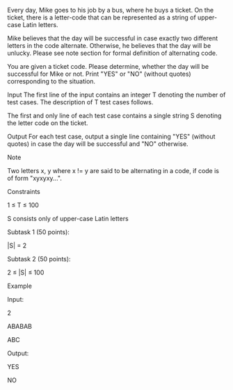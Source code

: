 Every day, Mike goes to his job by a bus, where he buys a ticket. On the ticket, there is a letter-code that can be represented as a string of upper-case Latin letters.

Mike believes that the day will be successful in case exactly two different letters in the code alternate. Otherwise, he believes that the day will be unlucky. Please see note section for formal definition of alternating code.

You are given a ticket code. Please determine, whether the day will be successful for Mike or not. Print "YES" or "NO" (without quotes) corresponding to the situation.

Input
The first line of the input contains an integer T denoting the number of test cases. The description of T test cases follows.

The first and only line of each test case contains a single string S denoting the letter code on the ticket.

Output
For each test case, output a single line containing "YES" (without quotes) in case the day will be successful and "NO" otherwise.

Note

Two letters x, y where x != y are said to be alternating in a code, if code is of form "xyxyxy...".

Constraints

1 ≤ T ≤ 100

S consists only of upper-case Latin letters

Subtask 1 (50 points):

|S| = 2

Subtask 2 (50 points):

2 ≤ |S| ≤ 100

Example

Input:

2

ABABAB

ABC


Output:

YES

NO
